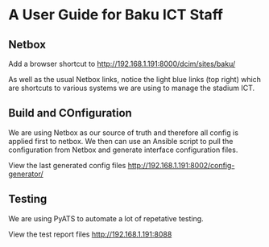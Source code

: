 # A User Guide for Baku ICT Staff

## Netbox
Add a browser shortcut to http://192.168.1.191:8000/dcim/sites/baku/

As well as the usual Netbox links, notice the light blue links (top right) which are shortcuts to various systems we are using to manage the stadium ICT.

## Build and COnfiguration
We are using Netbox as our source of truth and therefore all config is applied first to netbox. We then can use an Ansible script to pull the configuration from Netbox and generate interface configuration files.

View the last generated config files
http://192.168.1.191:8002/config-generator/

## Testing
We are using PyATS to automate a lot of repetative testing. 

View the test report files
http://192.168.1.191:8088
